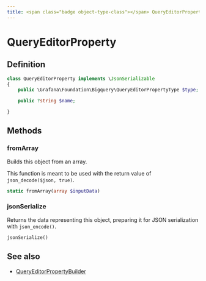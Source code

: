```yaml
---
title: <span class="badge object-type-class"></span> QueryEditorProperty
---
```

# <span class="badge object-type-class"></span> QueryEditorProperty

## Definition

```php
class QueryEditorProperty implements \JsonSerializable
{
    public \Grafana\Foundation\Bigquery\QueryEditorPropertyType $type;

    public ?string $name;

}
```
## Methods

### <span class="badge object-method"></span> fromArray

Builds this object from an array.

This function is meant to be used with the return value of `json_decode($json, true)`.

```php
static fromArray(array $inputData)
```

### <span class="badge object-method"></span> jsonSerialize

Returns the data representing this object, preparing it for JSON serialization with `json_encode()`.

```php
jsonSerialize()
```

## See also

 * <span class="badge builder"></span> [QueryEditorPropertyBuilder](./builder-QueryEditorPropertyBuilder.md)
